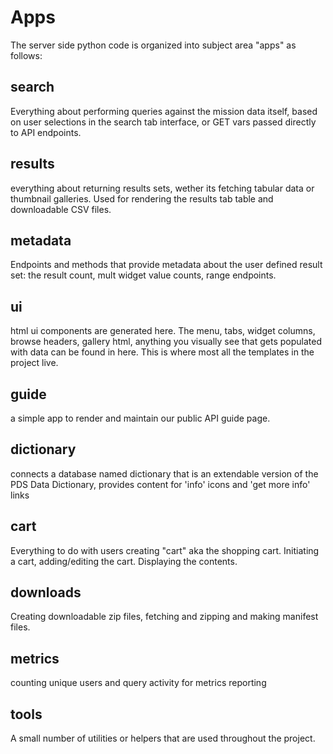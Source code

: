 # Apps

The server side python code is organized into subject area "apps" as follows:

## search
Everything about performing queries against the mission data itself, based on user selections in the search tab interface, or GET vars passed directly to API endpoints.

## results
everything about returning results sets, wether its fetching tabular data or thumbnail galleries. Used for rendering the results tab table and downloadable CSV files.

## metadata
Endpoints and methods that provide metadata about the user defined result set: the result count, mult widget value counts, range endpoints.

## ui
html ui components are generated here. The menu, tabs, widget columns, browse headers, gallery html, anything you visually see that gets populated with data can be found in here. This is where most all the templates in the project live.

## guide
a simple app to render and maintain our public API guide page.

## dictionary
connects a database named dictionary that is an extendable version of the PDS Data Dictionary, provides content for 'info' icons and 'get more info' links

## cart
Everything to do with users creating "cart" aka the shopping cart. Initiating a cart, adding/editing the cart. Displaying the contents.   

## downloads
Creating downloadable zip files, fetching and zipping and making manifest files.

## metrics
counting unique users and query activity for metrics reporting

## tools
A small number of utilities or helpers that are used throughout the project.
